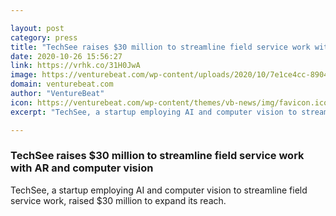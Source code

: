 ```yaml
---

layout: post
category: press
title: "TechSee raises $30 million to streamline field service work with AR and computer vision"
date: 2020-10-26 15:56:27
link: https://vrhk.co/31H0JwA
image: https://venturebeat.com/wp-content/uploads/2020/10/7e1ce4cc-8904-40cd-80e7-f3717fd0d695-e1603126551920.png?w=1200&strip=all
domain: venturebeat.com
author: "VentureBeat"
icon: https://venturebeat.com/wp-content/themes/vb-news/img/favicon.ico
excerpt: "TechSee, a startup employing AI and computer vision to streamline field service work, raised $30 million to expand its reach."

---
```


### TechSee raises $30 million to streamline field service work with AR and computer vision

TechSee, a startup employing AI and computer vision to streamline field service work, raised $30 million to expand its reach.